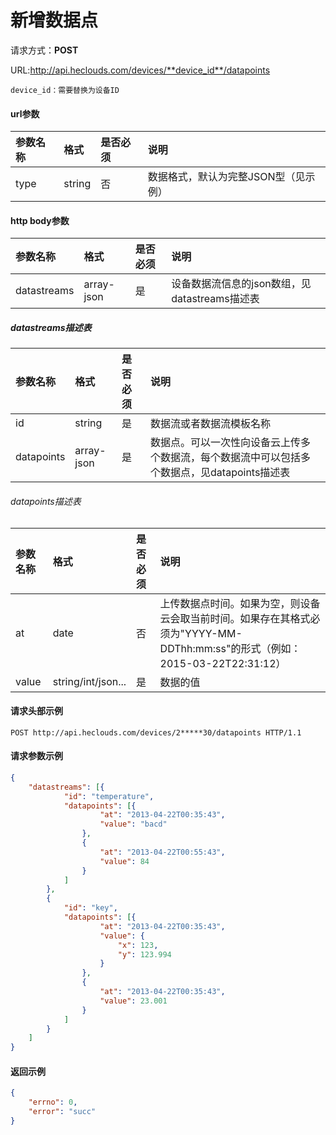 # 新增数据点
请求方式：**POST**

URL:http://api.heclouds.com/devices/**device_id**/datapoints

    device_id：需要替换为设备ID

#### url参数
参数名称 | 格式 | 是否必须 | 说明
:- | :- | :- | :- 
type | string | 否 | 数据格式，默认为完整JSON型（见示例）


#### http body参数
参数名称 | 格式 | 是否必须 | 说明
:- | :- | :- | :- 
datastreams | array-json | 是 | 设备数据流信息的json数组，见datastreams描述表


##### datastreams描述表
参数名称 | 格式 | 是否必须 | 说明
:- | :- | :- | :-
id | string | 是 | 数据流或者数据流模板名称
datapoints | array-json | 是 | 数据点。可以一次性向设备云上传多个数据流，每个数据流中可以包括多个数据点，见datapoints描述表

###### datapoints描述表
参数名称 | 格式 | 是否必须 | 说明
:- | :- | :- | :-
at | date | 否 | 上传数据点时间。如果为空，则设备云会取当前时间。如果存在其格式必须为"YYYY-MM-DDThh:mm:ss"的形式（例如：2015-03-22T22:31:12）
value | string/int/json... | 是 | 数据的值

#### 请求头部示例

```text
POST http://api.heclouds.com/devices/2*****30/datapoints HTTP/1.1
```

#### 请求参数示例
```json
{
	"datastreams": [{
			"id": "temperature",
			"datapoints": [{
					"at": "2013-04-22T00:35:43",
					"value": "bacd"
				},
				{
					"at": "2013-04-22T00:55:43",
					"value": 84
				}
			]
		},
		{
			"id": "key",
			"datapoints": [{
					"at": "2013-04-22T00:35:43",
					"value": {
						"x": 123,
						"y": 123.994
					}
				},
				{
					"at": "2013-04-22T00:35:43",
					"value": 23.001
				}
			]
		}
	]
}
```

#### 返回示例
```json
{
	"errno": 0,
	"error": "succ"
}
```